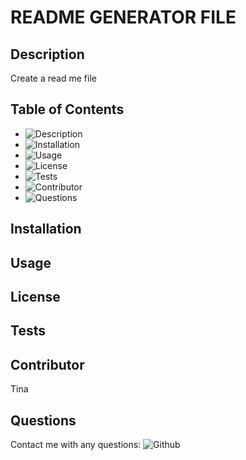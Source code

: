 
# README GENERATOR FILE
## Description 
Create a read me file 
## Table of Contents
* ![Description](https://github.com/ohwhytina/README-Generator#description)
* ![Installation](https://github.com/ohwhytina/README-Generator#installation)
* ![Usage](https://github.com/ohwhytina/README-Generator#Usage)
* ![License](https://github.com/ohwhytina/README-Generator#License)
* ![Tests](https://github.com/ohwhytina/README-Generator#Tests)
* ![Contributor](https://github.com/ohwhytina/README-Generator)
* ![Questions](https://github.com/ohwhytina/README-Generator#Questions)

## Installation


## Usage


## License


## Tests


## Contributor
Tina

## Questions 
Contact me with any questions: ![Github](https://github.com/ohwhytina)
